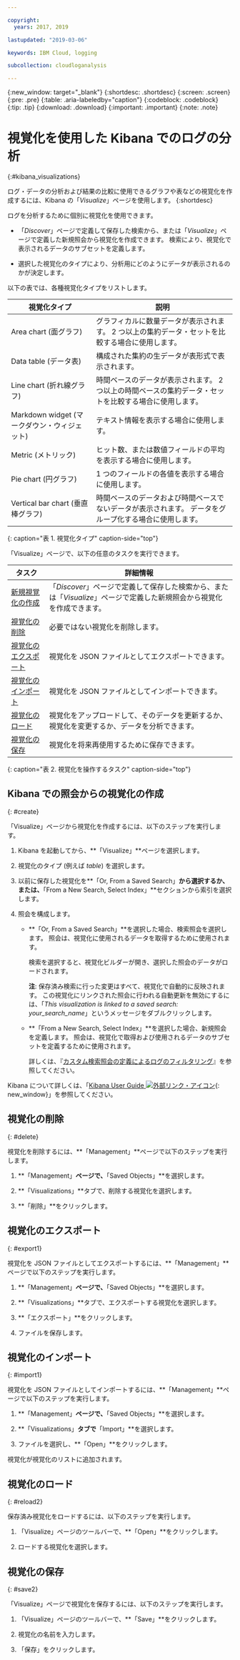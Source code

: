 ```yaml
---

copyright:
  years: 2017, 2019

lastupdated: "2019-03-06"

keywords: IBM Cloud, logging

subcollection: cloudloganalysis

---
```


{:new_window: target="_blank"}
{:shortdesc: .shortdesc}
{:screen: .screen}
{:pre: .pre}
{:table: .aria-labeledby="caption"}
{:codeblock: .codeblock}
{:tip: .tip}
{:download: .download}
{:important: .important}
{:note: .note}

# 視覚化を使用した Kibana でのログの分析 
{:#kibana_visualizations}

ログ・データの分析および結果の比較に使用できるグラフや表などの視覚化を作成するには、Kibana の「*Visualize*」ページを使用します。 
{:shortdesc}

ログを分析するために個別に視覚化を使用できます。 

* 「*Discover*」ページで定義して保存した検索から、または「*Visualize*」ページで定義した新規照会から視覚化を作成できます。 検索により、視覚化で表示されるデータのサブセットを定義します。

* 選択した視覚化のタイプにより、分析用にどのようにデータが表示されるのかが決定します。

以下の表では、各種視覚化タイプをリストします。

| 視覚化タイプ | 説明 |
|-----------------------|-------------|
| Area chart (面グラフ) | グラフィカルに数量データが表示されます。 2 つ以上の集約データ・セットを比較する場合に使用します。 |
| Data table (データ表) | 構成された集約の生データが表形式で表示されます。 |
| Line chart (折れ線グラフ) | 時間ベースのデータが表示されます。 2 つ以上の時間ベースの集約データ・セットを比較する場合に使用します。 |
| Markdown widget (マークダウン・ウィジェット) | テキスト情報を表示する場合に使用します。 |
| Metric (メトリック) | ヒット数、または数値フィールドの平均を表示する場合に使用します。 |
| Pie chart (円グラフ) | 1 つのフィールドの各値を表示する場合に使用します。 | 
| Vertical bar chart (垂直棒グラフ) | 時間ベースのデータおよび時間ベースでないデータが表示されます。 データをグループ化する場合に使用します。 |
{: caption="表 1. 視覚化タイプ" caption-side="top"}

「Visualize」ページで、以下の任意のタスクを実行できます。

| タスク | 詳細情報 |
|------|------------------|
| [新規視覚化の作成](/docs/services/CloudLogAnalysis/kibana?topic=cloudloganalysis-kibana_visualizations#create) | 「*Discover*」ページで定義して保存した検索から、または「*Visualize*」ページで定義した新規照会から視覚化を作成できます。 |
| [視覚化の削除](/docs/services/CloudLogAnalysis/kibana?topic=cloudloganalysis-kibana_visualizations#delete) | 必要ではない視覚化を削除します。 |
| [視覚化のエクスポート](/docs/services/CloudLogAnalysis/kibana?topic=cloudloganalysis-kibana_visualizations#export) | 視覚化を JSON ファイルとしてエクスポートできます。  |
| [視覚化のインポート](/docs/services/CloudLogAnalysis/kibana?topic=cloudloganalysis-kibana_visualizations#import1) | 視覚化を JSON ファイルとしてインポートできます。  |
| [視覚化のロード](/docs/services/CloudLogAnalysis/kibana?topic=cloudloganalysis-kibana_visualizations#reload2) | 視覚化をアップロードして、そのデータを更新するか、視覚化を変更するか、データを分析できます。 |
| [視覚化の保存](/docs/services/CloudLogAnalysis/kibana?topic=cloudloganalysis-kibana_visualizations#save2) | 視覚化を将来再使用するために保存できます。 |
{: caption="表 2. 視覚化を操作するタスク" caption-side="top"}


## Kibana での照会からの視覚化の作成
{: #create}

「Visualize」ページから視覚化を作成するには、以下のステップを実行します。

1. Kibana を起動してから、**「Visualize」**ページを選択します。

2. 視覚化のタイプ (例えば *table*) を選択します。

3. 以前に保存した視覚化を**「Or, From a Saved Search」**から選択するか、または、**「From a New Search, Select Index」**セクションから索引を選択します。

4. 照会を構成します。

    * **「Or, From a Saved Search」**を選択した場合、検索照会を選択します。 照会は、視覚化に使用されるデータを取得するために使用されます。 
	
	    検索を選択すると、視覚化ビルダーが開き、選択した照会のデータがロードされます。 
		
		**注**: 保存済み検索に行った変更はすべて、視覚化で自動的に反映されます。 この視覚化にリンクされた照会に行われる自動更新を無効にするには、「*This visualization is linked to a saved search: your_search_name*」というメッセージをダブルクリックします。 

    * **「From a New Search, Select Index」**を選択した場合、新規照会を定義します。 照会は、視覚化で取得および使用されるデータのサブセットを定義するために使用されます。

        詳しくは、『[カスタム検索照会の定義によるログのフィルタリング](/docs/services/CloudLogAnalysis/kibana?topic=cloudloganalysis-define_search#define_search)』を参照してください。

Kibana について詳しくは、「[Kibana User Guide ![外部リンク・アイコン](../../../icons/launch-glyph.svg "外部リンク・アイコン")](https://www.elastic.co/guide/en/kibana/5.1/index.html){: new_window}」を参照してください。


## 視覚化の削除
{: #delete}

視覚化を削除するには、**「Management」**ページで以下のステップを実行します。

1. **「Management」**ページで、**「Saved Objects」**を選択します。

2. **「Visualizations」**タブで、削除する視覚化を選択します。

3. **「削除」**をクリックします。


## 視覚化のエクスポート
{: #export1}

視覚化を JSON ファイルとしてエクスポートするには、**「Management」**ページで以下のステップを実行します。

1. **「Management」**ページで、**「Saved Objects」**を選択します。

2. **「Visualizations」**タブで、エクスポートする視覚化を選択します。

3. **「エクスポート」**をクリックします。

4. ファイルを保存します。

## 視覚化のインポート
{: #import1}

視覚化を JSON ファイルとしてインポートするには、**「Management」**ページで以下のステップを実行します。

1. **「Management」**ページで、**「Saved Objects」**を選択します。

2. **「Visualizations」**タブで**「Import」**を選択します。

3. ファイルを選択し、**「Open」**をクリックします。

視覚化が視覚化のリストに追加されます。


 
## 視覚化のロード
{: #reload2}

保存済み視覚化をロードするには、以下のステップを実行します。

1. 「Visualize」ページのツールバーで、**「Open」**をクリックします。

2. ロードする視覚化を選択します。 


## 視覚化の保存
{: #save2}

「Visualize」ページで視覚化を保存するには、以下のステップを実行します。

1. 「Visualize」ページのツールバーで、**「Save」**をクリックします。

2. 視覚化の名前を入力します。

3. 「保存」をクリックします。 


